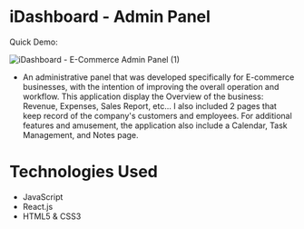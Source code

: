 # iDashboard - Admin Panel 

Quick Demo:

![iDashboard - E-Commerce Admin Panel (1)](https://user-images.githubusercontent.com/101066358/194650422-5da301ac-65bd-4803-a6a2-a9e8cba262ae.gif)

- An administrative panel that was developed specifically for E-commerce businesses, with the intention of improving the overall operation and workflow. This application display the Overview of the business: Revenue, Expenses, Sales Report, etc... I also included 2 pages that keep record of the company's customers and employees. For additional features and amusement, the application also include a Calendar, Task Management, and Notes page.

# Technologies Used
- JavaScript
- React.js
- HTML5 & CSS3
 
